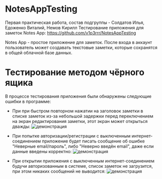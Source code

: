 # NotesAppTesting
Первая практическая работа, состав подгруппы - Солдатов Илья, Едоженко Виталий, Немов Кирилл
Тестирование приложения для заметок Notes App: https://github.com/v1p3rrr/NotesAppTesting

Notes App - простое приложение для заметок. После входа в аккаунт пользователь может создавать текстовые заметки, которые сохранятся в общей облачной базе данных.

# Тестирование методом чёрного ящика

В процессе тестирования приложения были обнаружены следующие ошибки в программе:


+ При при быстром повторном нажатии на заголовок заметки в списке заметок из-за небольшой задержки перед переключением на экран редактирования заметки, этот экран может открыться дважды: ![демонстрация](https://i.imgur.com/jQ2oQmW.gif)

+ При попытке авторизации/регистрации с выключенным интернет-соединением приложение будет писать сообщение об ошибке "Неверные email/пароль", либо "Неверно введён email", даже если данные введены корректно: ![демонстрация](https://i.imgur.com/wiCeXjj.png)

+ При открытии приложения с выключенным интернет-соединением будучи авторизованным в системе, список заметок не загрузится, при этом никаких сообщений не выводится: 
![демонстрация](https://i.imgur.com/wRyAhOd.png)
